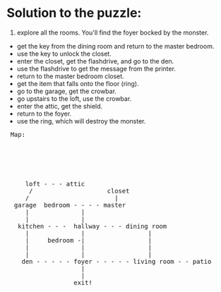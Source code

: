 # Solution to the puzzle:

1. explore all the rooms.  You'll find the foyer bocked by the monster.
- get the key from the dining room and return to the master bedroom.
- use the key to unlock the closet.
- enter the closet, get the flashdrive, and go to the den.
- use the flashdrive to get the message from the printer.
- return to the master bedroom closet.
- get the item that falls onto the floor (ring).
- go to the garage, get the crowbar.
- go upstairs to the loft, use the crowbar.
- enter the attic, get the shield.
- return to the foyer.
- use the ring, which will destroy the monster.



<pre>
 Map:






     loft - - - attic   
      /                    closet
     /                       |
  garage  bedroom - - - - master
     |              |
     |              |
   kitchen - - -  hallway - - - dining room
     |              |                 |
     |     bedroom -|                 |
     |              |                 |
     |              |                 |
    den - - - - - foyer - - - - - living room - - patio
                    |
                    |
                  exit!
</pre>
